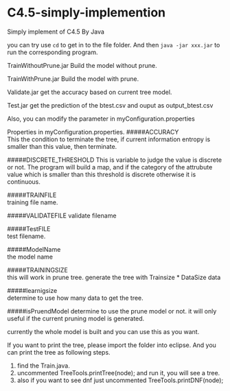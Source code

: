 # C4.5-simply-implemention
Simply implement of C4.5 By Java

you can try use `cd` to get in to the file folder.
And then `java -jar xxx.jar` to run the corresponding program.

TrainWithoutPrune.jar
Build the model without prune.

TrainWithPrune.jar
Build the model with prune.

Validate.jar
get the accuracy based on current tree model.

Test.jar
get the prediction of the btest.csv and ouput as output_btest.csv

Also, you can modify the parameter in myConfiguration.properties

Properties in myConfiguration.properties.
#####ACCURACY   
This the condition to terminate the tree, if current information entropy is smaller than this value, then terminate.

#####DISCRETE_THRESHOLD 
This is variable to judge the value is discrete or not. The program will build a map, and if the category of the attrubute
					  value which is smaller than this threshold is discrete otherwise it is continuous.

#####TRAINFILE   
training file name.

#####VALIDATEFILE 
validate filename

#####TestFILE  
test filename.

#####ModelName  
the model name

#####TRAININGSIZE  
this will work in prune tree. generate the tree with  Trainsize * DataSize data

#####learnigsize  
determine to use how many data to get the tree.

#####isPruendModel 
determine to use the prune model or not. it will only useful if the current pruning model is generated.

currently the whole model is built and you can use this as you want.

If you want to print the tree, please import the folder into eclipse.
And you can print the tree as following steps.

1. find the Train.java.
2. uncommented TreeTools.printTree(node); and run it, you will see a tree.
3. also if you want to see dnf just uncommented TreeTools.printDNF(node);
